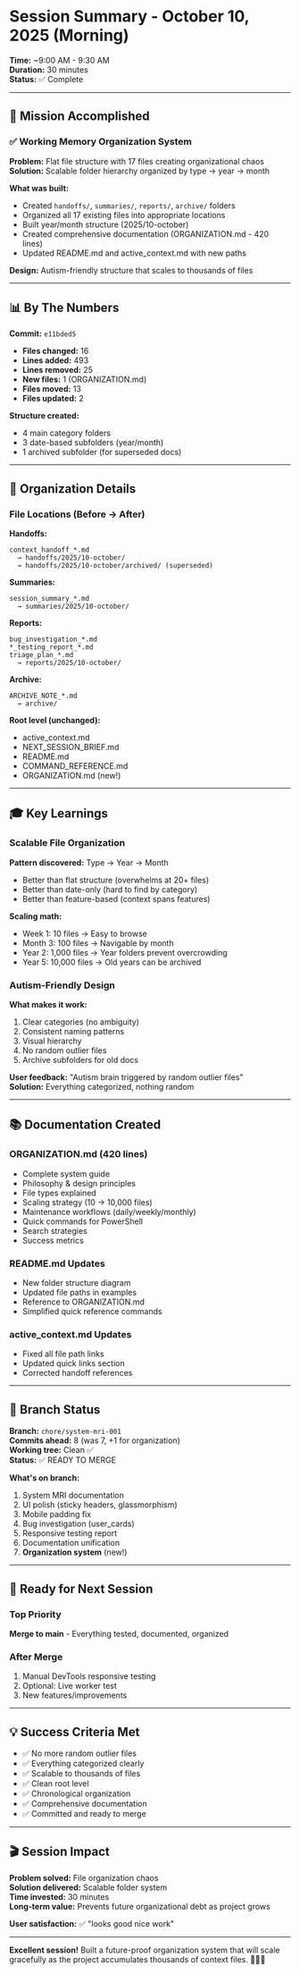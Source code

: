 # Session Summary - October 10, 2025 (Morning)

**Time:** ~9:00 AM - 9:30 AM  
**Duration:** 30 minutes  
**Status:** ✅ Complete

---

## 🎯 Mission Accomplished

### ✅ Working Memory Organization System
**Problem:** Flat file structure with 17 files creating organizational chaos  
**Solution:** Scalable folder hierarchy organized by type → year → month

**What was built:**
- Created `handoffs/`, `summaries/`, `reports/`, `archive/` folders
- Organized all 17 existing files into appropriate locations
- Built year/month structure (2025/10-october)
- Created comprehensive documentation (ORGANIZATION.md - 420 lines)
- Updated README.md and active_context.md with new paths

**Design:** Autism-friendly structure that scales to thousands of files

---

## 📊 By The Numbers

**Commit:** `e11bded5`
- **Files changed:** 16
- **Lines added:** 493
- **Lines removed:** 25
- **New files:** 1 (ORGANIZATION.md)
- **Files moved:** 13
- **Files updated:** 2

**Structure created:**
- 4 main category folders
- 3 date-based subfolders (year/month)
- 1 archived subfolder (for superseded docs)

---

## 📁 Organization Details

### File Locations (Before → After)

**Handoffs:**
```
context_handoff_*.md 
  → handoffs/2025/10-october/
  → handoffs/2025/10-october/archived/ (superseded)
```

**Summaries:**
```
session_summary_*.md
  → summaries/2025/10-october/
```

**Reports:**
```
bug_investigation_*.md
*_testing_report_*.md
triage_plan_*.md
  → reports/2025/10-october/
```

**Archive:**
```
ARCHIVE_NOTE_*.md
  → archive/
```

**Root level (unchanged):**
- active_context.md
- NEXT_SESSION_BRIEF.md
- README.md
- COMMAND_REFERENCE.md
- ORGANIZATION.md (new!)

---

## 🎓 Key Learnings

### Scalable File Organization

**Pattern discovered:** Type → Year → Month
- Better than flat structure (overwhelms at 20+ files)
- Better than date-only (hard to find by category)
- Better than feature-based (context spans features)

**Scaling math:**
- Week 1: 10 files → Easy to browse
- Month 3: 100 files → Navigable by month
- Year 2: 1,000 files → Year folders prevent overcrowding
- Year 5: 10,000 files → Old years can be archived

### Autism-Friendly Design

**What makes it work:**
1. Clear categories (no ambiguity)
2. Consistent naming patterns
3. Visual hierarchy
4. No random outlier files
5. Archive subfolders for old docs

**User feedback:** "Autism brain triggered by random outlier files"  
**Solution:** Everything categorized, nothing random

---

## 📚 Documentation Created

### ORGANIZATION.md (420 lines)
- Complete system guide
- Philosophy & design principles
- File types explained
- Scaling strategy (10 → 10,000 files)
- Maintenance workflows (daily/weekly/monthly)
- Quick commands for PowerShell
- Search strategies
- Success metrics

### README.md Updates
- New folder structure diagram
- Updated file paths in examples
- Reference to ORGANIZATION.md
- Simplified quick reference commands

### active_context.md Updates
- Fixed all file path links
- Updated quick links section
- Corrected handoff references

---

## 🔄 Branch Status

**Branch:** `chore/system-mri-001`  
**Commits ahead:** 8 (was 7, +1 for organization)  
**Working tree:** Clean ✅  
**Status:** ✅ READY TO MERGE

**What's on branch:**
1. System MRI documentation
2. UI polish (sticky headers, glassmorphism)
3. Mobile padding fix
4. Bug investigation (user_cards)
5. Responsive testing report
6. Documentation unification
7. **Organization system** (new!)

---

## 🚀 Ready for Next Session

### Top Priority
**Merge to main** - Everything tested, documented, organized

### After Merge
1. Manual DevTools responsive testing
2. Optional: Live worker test
3. New features/improvements

---

## 💡 Success Criteria Met

- ✅ No more random outlier files
- ✅ Everything categorized clearly
- ✅ Scalable to thousands of files
- ✅ Clean root level
- ✅ Chronological organization
- ✅ Comprehensive documentation
- ✅ Committed and ready to merge

---

## 🎬 Session Impact

**Problem solved:** File organization chaos  
**Solution delivered:** Scalable folder system  
**Time invested:** 30 minutes  
**Long-term value:** Prevents future organizational debt as project grows

**User satisfaction:** ✅ "looks good nice work"

---

**Excellent session!** Built a future-proof organization system that will scale gracefully as the project accumulates thousands of context files. 🎯📂✨








